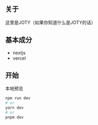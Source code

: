 ## 关于
这里是JOTY（如果你知道什么是JOTY的话）

## 基本成分
- nextjs
- vercel
## 开始
本地预览

```bash
npm run dev
# or
yarn dev
# or
pnpm dev
```


